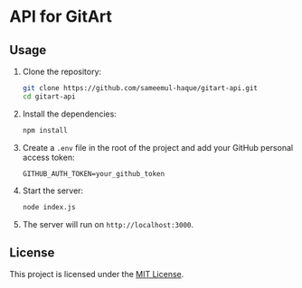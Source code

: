 # API for GitArt

## Usage

1. Clone the repository:

    ```sh
    git clone https://github.com/sameemul-haque/gitart-api.git
    cd gitart-api
    ```

2. Install the dependencies:

    ```sh
    npm install
    ```

3. Create a `.env` file in the root of the project and add your GitHub personal access token:

    ```env
    GITHUB_AUTH_TOKEN=your_github_token
    ```

4. Start the server:

    ```sh
    node index.js
    ```

5. The server will run on `http://localhost:3000`.

## License

This project is licensed under the [MIT License](LICENSE).

